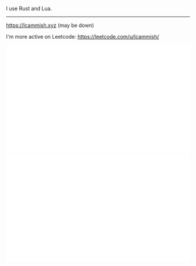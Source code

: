 I  use Rust and Lua.


--- 
https://lcammish.xyz (may be down)

I'm more active on Leetcode: https://leetcode.com/u/lcammish/


![](https://raw.githubusercontent.com/logancammish/github-stats/master/generated/overview.svg#gh-dark-mode-only)
![](https://raw.githubusercontent.com/logancammish/github-stats/master/generated/languages.svg#gh-dark-mode-only)
